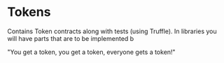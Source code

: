 # Tokens

Contains Token contracts along with tests (using Truffle). In libraries you will have parts that are to be implemented b

"You get a token, you get a token, everyone gets a token!"
